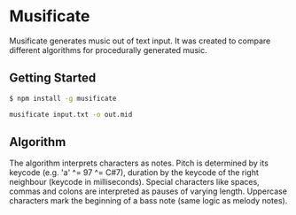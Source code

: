 # Musificate

Musificate generates music out of text input.
It was created to compare different algorithms for procedurally generated music.

## Getting Started

```sh
$ npm install -g musificate
```

```sh
musificate input.txt -o out.mid
```

## Algorithm

The algorithm interprets characters as notes.
Pitch is determined by its keycode (e.g. 'a' ^= 97 ^= C#7), duration by the keycode of the right neighbour (keycode in milliseconds).
Special characters like spaces, commas and colons are interpreted as pauses of varying length.
Uppercase characters mark the beginning of a bass note (same logic as melody notes).
